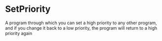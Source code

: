# SetPriority
A program through which you can set a high priority to any other program, and if you change it back to a low priority, the program will return to a high priority again
